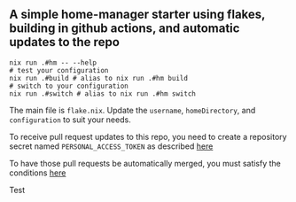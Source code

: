 ## A simple home-manager starter using flakes, building in github actions, and automatic updates to the repo

```
nix run .#hm -- --help
# test your configuration
nix run .#build # alias to nix run .#hm build
# switch to your configuration
nix run .#switch # alias to nix run .#hm switch
```

The main file is `flake.nix`. Update the `username`, `homeDirectory`, and `configuration` to suit your needs.

To receive pull request updates to this repo, you need to create a repository
secret named `PERSONAL_ACCESS_TOKEN` as described
[here](https://github.com/peter-evans/create-pull-request/blob/main/docs/concepts-guidelines.md#workarounds-to-trigger-further-workflow-runs)

To have those pull requests be automatically merged, you must satisfy the
conditions [here](https://github.com/peter-evans/enable-pull-request-automerge#conditions)

Test